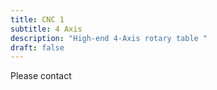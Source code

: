 ```yaml
---
title: CNC 1
subtitle: 4 Axis
description: "High-end 4-Axis rotary table "
draft: false
---
```

P﻿lease contact